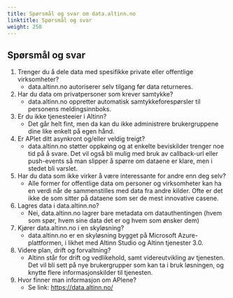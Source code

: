 ```yaml
---
title: Spørsmål og svar om data.altinn.no
linktitle: Spørsmål og svar
weight: 250
---
```



## Spørsmål og svar

1. Trenger du å dele data med spesifikke private eller offentlige virksomheter? 
   * data.altinn.no autoriserer selv tilgang før data returneres.
2. Har du data om privatpersoner som krever samtykke? 
   * data.altinn.no oppretter automatisk samtykkeforespørsler til personens meldingsinnboks.
3. Er du ikke tjenesteeier i Altinn? 
   * Det går helt fint, men da kan du ikke administrere brukergruppene dine like enkelt på egen hånd.
4. Er APIet ditt asynkront og/eller veldig treigt? 
   * data.altinn.no støtter oppkøing og at enkelte beviskilder trenger noe tid på å svare. Det vil også bli mulig med bruk av callback-url eller push-events så man slipper å spørre om dataene er klare, men i stedet bli varslet.
5. Har du data som ikke virker å være interessante for andre enn deg selv? 
   * Alle former for offentlige data om personer og virksomheter kan ha en verdi når de sammenstilles med data fra andre kilder. Ofte er det ikke de som sitter på dataene som ser de mest innovative casene.
6. Lagres data i data.altinn.no? 
   * Nei, data.altinn.no lagrer bare metadata om datauthentingen (hvem som spør, hvem sine data det er og hvem som ønsker dem)
7. Kjører data.altinn.no i en skyløsning? 
   * data.altinn.no er en skyløsning bygget på Microsoft Azure-plattformen, i likhet med Altinn Studio og Altinn tjenester 3.0.
8. Videre plan, drift og forvaltning? 
   * Altinn står for drift og vedlikehold, samt videreutvikling av tjenesten. 
     Det vil bli sett på nye brukergrupper som kan ta i bruk løsningen, og knytte flere informasjonskilder til tjenesten. 
9. Hvor finner man informasjon om APIene? 
   * Se link: https://data.altinn.no/
